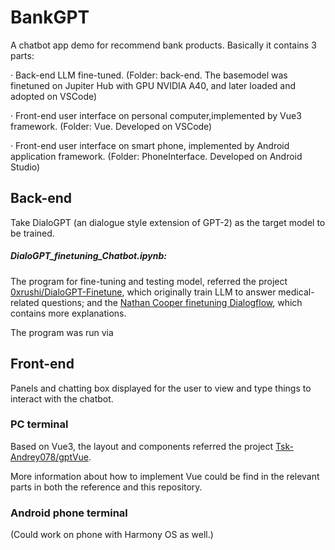 # BankGPT

A chatbot app demo for recommend bank products. Basically it contains 3 parts:

· Back-end LLM fine-tuned. (Folder: back-end. The basemodel was finetuned on Jupiter Hub with GPU NVIDIA A40, and later loaded and adopted on VSCode)

· Front-end user interface on personal computer,implemented by Vue3 framework. (Folder: Vue. Developed on VSCode)

· Front-end user interface on smart phone, implemented by Android application framework. (Folder: PhoneInterface. Developed on Android Studio)

## Back-end

Take DialoGPT (an dialogue style extension of GPT-2) as the target model to be trained.

##### DialoGPT_finetuning_Chatbot.ipynb: 
The program for fine-tuning and testing model, referred the project [0xrushi/DialoGPT-Finetune](https://github.com/0xrushi/DialoGPT-Finetune), which originally train LLM to answer medical-related questions; and the [Nathan Cooper finetuning Dialogflow](https://nathancooper.io/i-am-a-nerd/chatbot/deep-learning/gpt2/2020/05/12/chatbot-part-1.html), which contains more explanations.

The program was run via 

## Front-end

Panels and chatting box displayed for the user to view and type things to interact with the chatbot.

### PC terminal

Based on Vue3, the layout and components referred the project [Tsk-Andrey078/gptVue](https://github.com/Tsk-Andrey078/gptVue).

More information about how to implement Vue could be find in the relevant parts in both the reference and this repository.

### Android phone terminal

(Could work on phone with Harmony OS as well.)

